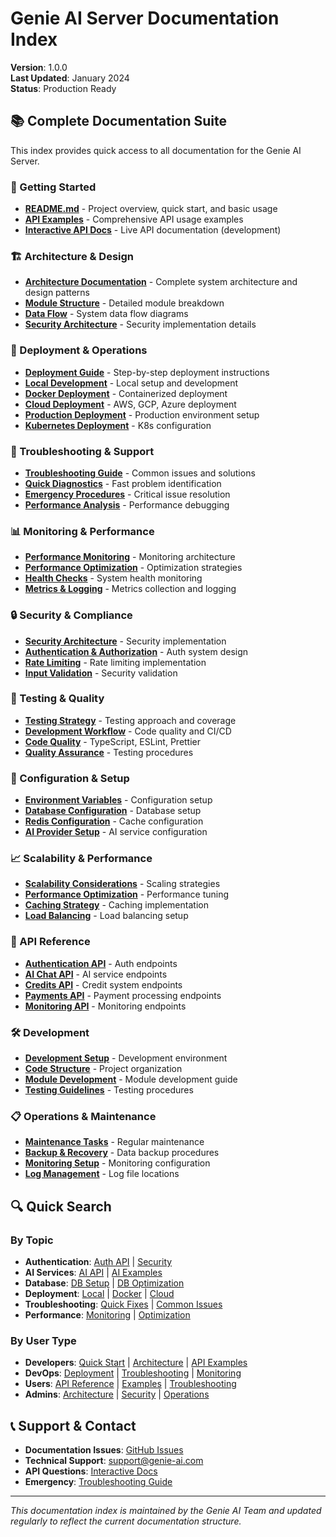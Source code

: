 # Genie AI Server Documentation Index

**Version**: 1.0.0  
**Last Updated**: January 2024  
**Status**: Production Ready

## 📚 Complete Documentation Suite

This index provides quick access to all documentation for the Genie AI Server.

### 🚀 Getting Started
- **[README.md](README.md)** - Project overview, quick start, and basic usage
- **[API Examples](src/modules/api-docs/api-examples.md)** - Comprehensive API usage examples
- **[Interactive API Docs](http://localhost:3000/api/docs)** - Live API documentation (development)

### 🏗️ Architecture & Design
- **[Architecture Documentation](ARCHITECTURE.md)** - Complete system architecture and design patterns
- **[Module Structure](ARCHITECTURE.md#-module-architecture)** - Detailed module breakdown
- **[Data Flow](ARCHITECTURE.md#-data-flow)** - System data flow diagrams
- **[Security Architecture](ARCHITECTURE.md#-security-architecture)** - Security implementation details

### 🚀 Deployment & Operations
- **[Deployment Guide](DEPLOYMENT.md)** - Step-by-step deployment instructions
- **[Local Development](DEPLOYMENT.md#-local-development)** - Local setup and development
- **[Docker Deployment](DEPLOYMENT.md#-docker-deployment)** - Containerized deployment
- **[Cloud Deployment](DEPLOYMENT.md#-cloud-deployment)** - AWS, GCP, Azure deployment
- **[Production Deployment](DEPLOYMENT.md#-production-deployment)** - Production environment setup
- **[Kubernetes Deployment](DEPLOYMENT.md#-kubernetes-deployment)** - K8s configuration

### 🔧 Troubleshooting & Support
- **[Troubleshooting Guide](TROUBLESHOOTING.md)** - Common issues and solutions
- **[Quick Diagnostics](TROUBLESHOOTING.md#-quick-diagnostics)** - Fast problem identification
- **[Emergency Procedures](TROUBLESHOOTING.md#-emergency-procedures)** - Critical issue resolution
- **[Performance Analysis](TROUBLESHOOTING.md#-performance-analysis)** - Performance debugging

### 📊 Monitoring & Performance
- **[Performance Monitoring](ARCHITECTURE.md#-monitoring--observability)** - Monitoring architecture
- **[Performance Optimization](ARCHITECTURE.md#-performance-optimization)** - Optimization strategies
- **[Health Checks](TROUBLESHOOTING.md#-quick-diagnostics)** - System health monitoring
- **[Metrics & Logging](ARCHITECTURE.md#-monitoring--observability)** - Metrics collection and logging

### 🔒 Security & Compliance
- **[Security Architecture](ARCHITECTURE.md#-security-architecture)** - Security implementation
- **[Authentication & Authorization](ARCHITECTURE.md#-authentication--authorization)** - Auth system design
- **[Rate Limiting](ARCHITECTURE.md#-rate-limiting)** - Rate limiting implementation
- **[Input Validation](ARCHITECTURE.md#-input-validation--sanitization)** - Security validation

### 🧪 Testing & Quality
- **[Testing Strategy](ARCHITECTURE.md#-testing-strategy)** - Testing approach and coverage
- **[Development Workflow](ARCHITECTURE.md#-development-workflow)** - Code quality and CI/CD
- **[Code Quality](README.md#-code-quality)** - TypeScript, ESLint, Prettier
- **[Quality Assurance](README.md#-testing)** - Testing procedures

### 🔧 Configuration & Setup
- **[Environment Variables](README.md#-configuration)** - Configuration setup
- **[Database Configuration](ARCHITECTURE.md#-configuration-management)** - Database setup
- **[Redis Configuration](ARCHITECTURE.md#-configuration-management)** - Cache configuration
- **[AI Provider Setup](ARCHITECTURE.md#-configuration-management)** - AI service configuration

### 📈 Scalability & Performance
- **[Scalability Considerations](ARCHITECTURE.md#-scalability-considerations)** - Scaling strategies
- **[Performance Optimization](ARCHITECTURE.md#-performance-optimization)** - Performance tuning
- **[Caching Strategy](ARCHITECTURE.md#-caching-strategy)** - Caching implementation
- **[Load Balancing](ARCHITECTURE.md#-horizontal-scaling)** - Load balancing setup

### 🔄 API Reference
- **[Authentication API](README.md#-api-reference)** - Auth endpoints
- **[AI Chat API](README.md#-api-reference)** - AI service endpoints
- **[Credits API](README.md#-api-reference)** - Credit system endpoints
- **[Payments API](README.md#-api-reference)** - Payment processing endpoints
- **[Monitoring API](README.md#-api-reference)** - Monitoring endpoints

### 🛠️ Development
- **[Development Setup](README.md#-quick-start)** - Development environment
- **[Code Structure](ARCHITECTURE.md#-project-structure)** - Project organization
- **[Module Development](ARCHITECTURE.md#-module-architecture)** - Module development guide
- **[Testing Guidelines](README.md#-testing)** - Testing procedures

### 📋 Operations & Maintenance
- **[Maintenance Tasks](TROUBLESHOOTING.md#-maintenance-tasks)** - Regular maintenance
- **[Backup & Recovery](DEPLOYMENT.md#-backup--recovery)** - Data backup procedures
- **[Monitoring Setup](DEPLOYMENT.md#-monitoring--observability)** - Monitoring configuration
- **[Log Management](TROUBLESHOOTING.md#-log-locations)** - Log file locations

## 🔍 Quick Search

### By Topic
- **Authentication**: [Auth API](README.md#-api-reference) | [Security](ARCHITECTURE.md#-security-architecture)
- **AI Services**: [AI API](README.md#-api-reference) | [AI Examples](src/modules/api-docs/api-examples.md)
- **Database**: [DB Setup](DEPLOYMENT.md#-database-setup) | [DB Optimization](TROUBLESHOOTING.md#-database-issues)
- **Deployment**: [Local](DEPLOYMENT.md#-local-development) | [Docker](DEPLOYMENT.md#-docker-deployment) | [Cloud](DEPLOYMENT.md#-cloud-deployment)
- **Troubleshooting**: [Quick Fixes](TROUBLESHOOTING.md#-quick-diagnostics) | [Common Issues](TROUBLESHOOTING.md#-common-issues--solutions)
- **Performance**: [Monitoring](ARCHITECTURE.md#-monitoring--observability) | [Optimization](ARCHITECTURE.md#-performance-optimization)

### By User Type
- **Developers**: [Quick Start](README.md#-quick-start) | [Architecture](ARCHITECTURE.md) | [API Examples](src/modules/api-docs/api-examples.md)
- **DevOps**: [Deployment](DEPLOYMENT.md) | [Troubleshooting](TROUBLESHOOTING.md) | [Monitoring](ARCHITECTURE.md#-monitoring--observability)
- **Users**: [API Reference](README.md#-api-reference) | [Examples](src/modules/api-docs/api-examples.md) | [Troubleshooting](TROUBLESHOOTING.md)
- **Admins**: [Architecture](ARCHITECTURE.md) | [Security](ARCHITECTURE.md#-security-architecture) | [Operations](TROUBLESHOOTING.md#-maintenance-tasks)

## 📞 Support & Contact

- **Documentation Issues**: [GitHub Issues](https://github.com/genie-ai/server/issues)
- **Technical Support**: support@genie-ai.com
- **API Questions**: [Interactive Docs](http://localhost:3000/api/docs)
- **Emergency**: [Troubleshooting Guide](TROUBLESHOOTING.md#-emergency-procedures)

---

*This documentation index is maintained by the Genie AI Team and updated regularly to reflect the current documentation structure.*
